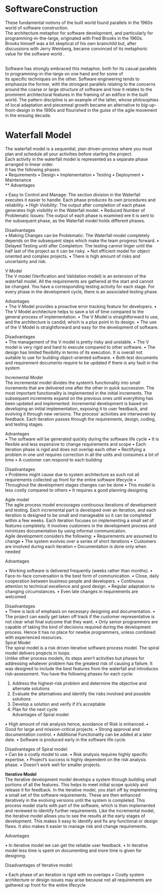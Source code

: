 # SoftwareConstruction


These fundamental notions of the built world found parallels in the 1960s world of software construction.<br> The architecture metaphor for software development, and particularly for programming-in-the-large, originated with Fred Brooks in the 1960s. <br> Brooks himself was a bit skeptical of his own brainchild but, after discussions with Jerry Weinberg, became convinced of its metaphoric value for the software world .

<br>Software has strongly embraced this metaphor, both for its casual parallels to programming-in-the-large on one hand and for some of <br> its specific techniques on the other. Software engineering tends to emphasize the former, with the strongest parallels relating to the concerns around the coarse or large structure of software and how it relates to the prominent architectural features in the framing of an edifice in the built world. The pattern discipline  is an example of the latter, whose philosophies of local adaptation and piecemeal growth became an alternative to big-up-front-design in the 1990s and flourished in the guise of the agile movement in the ensuing decade.



# Waterfall Model<br>
The waterfall model is a sequential, plan driven-process where you must plan and schedule all your activities before starting the project. <br>Each activity in the waterfall model is represented as a separate phase arranged in linear order.<br>
It has the following phases:<br>
    •	Requirements
    •	Design
    •	Implementation
    •	Testing
    •	Deployment
    •	Maintenance
   <br>
  ** Advantages<br>
  
  •	Easy to Control and Manage: The section division in the Waterfall executes it easier to handle. Each phase produces its own procedures and reliability.
  •	High Visibility: The output after completion of each phase generates high visibility in the Waterfall model.
  •	Reduced Number of Problematic Issues: The output of each phase is examined ere it is sent to the subsequent phase, as the Waterfall model holds different phases.

  Disadvantages<br>
    •	Making Changes can be Problematic: The Waterfall model completely depends on the subsequent steps which make the team progress forward.
    •	Delayed Testing until after Completion: The testing cannot linger until the half last of the project as it can be risky.
    •	Not efficient model for object oriented and complex projects.
    •	There is high amount of risks and uncertainty and risk.


V Model<br>
The V model (Verification and Validation model) is an extension of the waterfall model. All the requirements are gathered at the start and cannot be changed. You have a corresponding testing activity for each stage. For every phase in the development cycle, there is an associated testing phase.

  Advantages<br>
  •	The V Model provides a proactive error tracking feature for developers.
    •	The V Model architecture helps to save a lot of time compared to the general process of implementation.
    •	The V Model is straightforward to use, and the architecture is candid, which is a plus point in its design.
    •	The use of the V Model is straightforward and easy for the development of software.

  Disadvantages<br>
  •	The management of the V model is pretty risky and unstable.
  •	The V model is very rigid and hard to execute compared to other software.
  •	The design has limited flexibility in terms of its execution.  It is overall not          suitable to use for building object-oriented software.
  •	Both test documents and requirement documents require to be updated if there is any     fault in the system

Incremental Model<br>
The incremental model divides the system’s functionality into small increments that are delivered one after the other in quick succession. The most important functionality is implemented in the initial increments.
The subsequent increments expand on the previous ones until everything has been updated and implemented.
Incremental development is based on developing an initial implementation, exposing it to user feedback, and evolving it through new versions. The process’ activities are interwoven by feedback. Each iteration passes through the requirements, design, coding, and testing stages.


Advantages<br>
  •	The software will be generated quickly during the software life cycle
  •	It is flexible and less expensive to change requirements and scope
  •	Each iteration phase is rigid and does not overlap each other
  •	Rectifying a problem in one unit requires correction in all the units and consumes a     lot of time
  •	A customer can respond to each building

Disadvantages<br>
    •	Problems might cause due to system architecture as such not all requirements              collected up front for the entire software lifecycle
    •	Throughout the development stages changes can be done
    •	This model is less costly compared to others
    •	It requires a good planning designing


Agile model<br>
The agile process model encourages continuous iterations of development and testing. Each incremental part is developed over an iteration, and each iteration is designed to be small and manageable so it can be completed within a few weeks.
Each iteration focuses on implementing a small set of features completely. It involves customers in the development process and minimizes documentation by using informal communication.<br>
Agile development considers the following:
  •	Requirements are assumed to change
  •	The system evolves over a series of short iterations
  •	Customers are involved during each iteration
  •	Documentation is done only when needed
  
 Advantages <br>
 
•	Working software is delivered frequently (weeks rather than months).
•	Face-to-face conversation is the best form of communication.
•	Close, daily cooperation between business people and developers.
•	Continuous attention to technical excellence and good design.
•	Regular adaptation to changing circumstances.
•	Even late changes in requirements are welcomed

Disadvantages<br>
  •	There is lack of emphasis on necessary designing and documentation.
•	The project can easily get taken off track if the customer representative is not clear what final outcome that they want.
•	Only senior programmers are capable of taking the kind of decisions required during the development process. Hence it has no place for newbie programmers, unless combined with experienced resources.
<br>
Spiral Model<br>
The spiral model is a risk driven iterative software process model. The spiral model delivers projects in loops.<br> Unlike other process models, its steps aren’t activities but phases for addressing whatever problem has the greatest risk of causing a failure.
It was designed to include the best features from the waterfall and introduces risk-assessment.
You have the following phases for each cycle:
  1.	Address the highest-risk problem and determine the objective and alternate solutions
  2.	Evaluate the alternatives and identify the risks involved and possible solutions
  3.	Develop a solution and verify if it’s acceptable
  4.	Plan for the next cycle
  	<br>
    Advantages of Spiral model:
  
  •	High amount of risk analysis hence, avoidance of Risk is enhanced.
  •	Good for large and mission-critical projects.
  •	Strong approval and documentation control.
  •	Additional Functionality can be added at a later date.
  •	Software is produced early in the software life cycle.
  
  Disadvantages of Spiral model:<br>
    •	Can be a costly model to use.
    •	Risk analysis requires highly specific expertise.
    •	Project’s success is highly dependent on the risk analysis phase.
    •	Doesn’t work well for smaller projects.

**Iterative Model**<br>
The iterative development model develops a system through building small portions of all the features. This helps to meet initial scope quickly and release it for feedback.
In the iterative model, you start off by implementing a small set of the software requirements. These are then enhanced iteratively in the evolving versions until the system is completed. This process model starts with part of the software, which is then implemented and reviewed to identify further requirements.
Like the incremental model, the iterative model allows you to see the results at the early stages of development. This makes it easy to identify and fix any functional or design flaws. It also makes it easier to manage risk and change requirements.


Advantages<br>

  •	In iterative model we can get the reliable user feedback.
  •	In iterative model less time is spent on documenting and more time is given for designing.

Disadvantages of Iterative model: <br>

  •	Each phase of an iteration is rigid with no overlaps
  •	Costly system architecture or design issues may arise because not all requirements are gathered up front for the entire lifecycle






